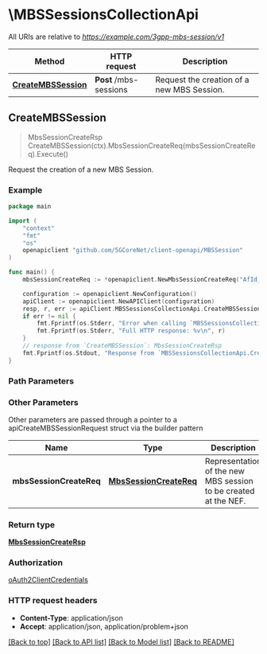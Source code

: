 # \MBSSessionsCollectionApi

All URIs are relative to *https://example.com/3gpp-mbs-session/v1*

Method | HTTP request | Description
------------- | ------------- | -------------
[**CreateMBSSession**](MBSSessionsCollectionApi.md#CreateMBSSession) | **Post** /mbs-sessions | Request the creation of a new MBS Session.



## CreateMBSSession

> MbsSessionCreateRsp CreateMBSSession(ctx).MbsSessionCreateReq(mbsSessionCreateReq).Execute()

Request the creation of a new MBS Session.

### Example

```go
package main

import (
    "context"
    "fmt"
    "os"
    openapiclient "github.com/5GCoreNet/client-openapi/MBSSession"
)

func main() {
    mbsSessionCreateReq := *openapiclient.NewMbsSessionCreateReq("AfId_example", *openapiclient.NewMbsSession(*openapiclient.NewMbsServiceType())) // MbsSessionCreateReq | Representation of the new MBS session to be created at the NEF.

    configuration := openapiclient.NewConfiguration()
    apiClient := openapiclient.NewAPIClient(configuration)
    resp, r, err := apiClient.MBSSessionsCollectionApi.CreateMBSSession(context.Background()).MbsSessionCreateReq(mbsSessionCreateReq).Execute()
    if err != nil {
        fmt.Fprintf(os.Stderr, "Error when calling `MBSSessionsCollectionApi.CreateMBSSession``: %v\n", err)
        fmt.Fprintf(os.Stderr, "Full HTTP response: %v\n", r)
    }
    // response from `CreateMBSSession`: MbsSessionCreateRsp
    fmt.Fprintf(os.Stdout, "Response from `MBSSessionsCollectionApi.CreateMBSSession`: %v\n", resp)
}
```

### Path Parameters



### Other Parameters

Other parameters are passed through a pointer to a apiCreateMBSSessionRequest struct via the builder pattern


Name | Type | Description  | Notes
------------- | ------------- | ------------- | -------------
 **mbsSessionCreateReq** | [**MbsSessionCreateReq**](MbsSessionCreateReq.md) | Representation of the new MBS session to be created at the NEF. | 

### Return type

[**MbsSessionCreateRsp**](MbsSessionCreateRsp.md)

### Authorization

[oAuth2ClientCredentials](../README.md#oAuth2ClientCredentials)

### HTTP request headers

- **Content-Type**: application/json
- **Accept**: application/json, application/problem+json

[[Back to top]](#) [[Back to API list]](../README.md#documentation-for-api-endpoints)
[[Back to Model list]](../README.md#documentation-for-models)
[[Back to README]](../README.md)

